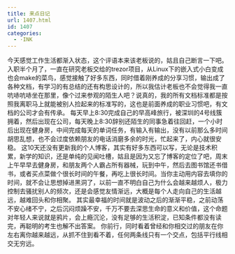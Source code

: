 ```yaml
---
title: 来点日记
url: 1407.html
id: 1407
categories:
  - ·INK
---
```


今天感觉工作生活都渐入状态，这个评语本来该老板说的，姑且自己断言一下吧。 入职半个月了，一直在研究老板交给的trezor项目，从Linux下的嵌入式小白变成也会make的菜鸟，感觉接触了好多东西，同时借着刚养成的分享习惯，输出成了各种文档，有学习的有总结的还有构思设计的，所以我估计老板也不会觉得我一直吭哧吭哧坐在那里，像个过来参观的陌生人吧？说真的，我的所有文档标准都是按照我离职马上就能被别人捡起来的标准写的，这也是前面养成的职业习惯吧，有文档的公司才会有传承。 每天早上8:30完成自己的早高峰旅行，被深圳的4号线簇拥着，然后出现在公司，每天晚上8:30辞别还陌生的同事急着往回赶，一个小时后出现在健身房，中间完成每天的单词任务，有输入有输出，没有以前那么多时间胡思乱想，也不会过度依赖朋友的电话消磨多余的时光，忙起来了，内心就很安稳。 这10天还没有更新我的个人博客，其实有好多东西可以写，无论是技术积累，新学的知识，还是单纯的见闻吐槽，姑且是因为又忘了博客的定位了吧，周末上午早早去健身房，和朋友两个人霸占所有器械，玩到中午，然后去图书馆还书借书，或者买点菜做个很长时间的午餐，再吃上很长时间。当你主动用内容去填你的时间，就不会让思想掉进黑洞了，以前一直不明白自己为什么会越来越烦人，极力控制去骚扰别人的频次，还是会感觉友情渐远，大概是每个人走向自己的生活越远，越难回头和你相聚。 其实最幸福的时间就是波动之后的渐渐平稳，之前动荡不安心绪不宁，之后沉闷烦躁不安，千万不要去深思生命的意义和价值，这个命题对年轻人来说就是鸦片，会上瘾沉沦，没有足够的生活积淀，已知条件都没有读完，再聪明的考生也解不出答案。 你前行，同时看着曾经和你相交过的朋友在你左右离你越来越远，从抓不住到看不着，任何两条线只有一个交点，包括平行线相交无穷远。